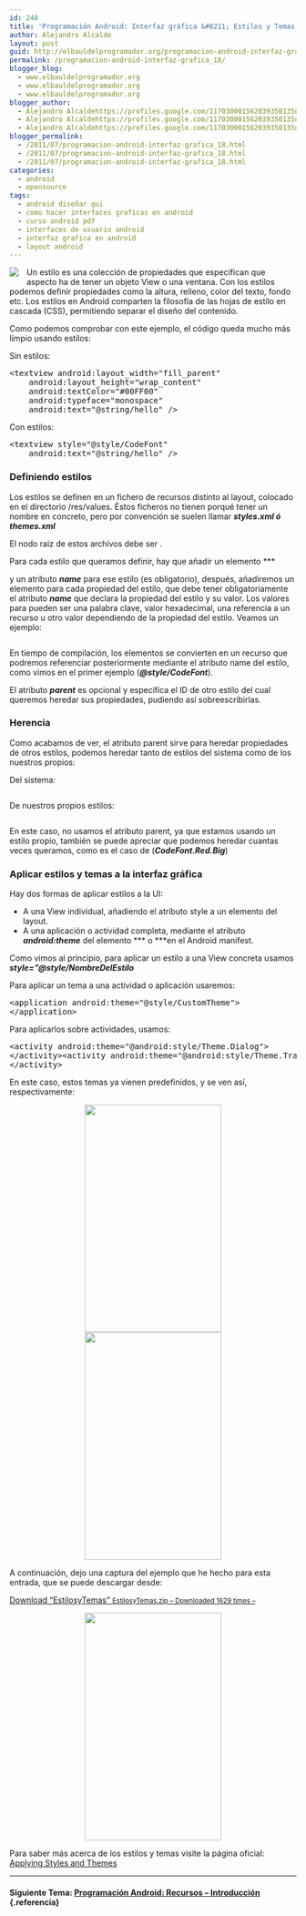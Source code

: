 ```yaml
---
id: 240
title: 'Programación Android: Interfaz gráfica &#8211; Estilos y Temas'
author: Alejandro Alcalde
layout: post
guid: http://elbauldelprogramador.org/programacion-android-interfaz-grafica-estilos-y-temas/
permalink: /programacion-android-interfaz-grafica_18/
blogger_blog:
  - www.elbauldelprogramador.org
  - www.elbauldelprogramador.org
  - www.elbauldelprogramador.org
blogger_author:
  - Alejandro Alcaldehttps://profiles.google.com/117030001562039350135noreply@blogger.com
  - Alejandro Alcaldehttps://profiles.google.com/117030001562039350135noreply@blogger.com
  - Alejandro Alcaldehttps://profiles.google.com/117030001562039350135noreply@blogger.com
blogger_permalink:
  - /2011/07/programacion-android-interfaz-grafica_18.html
  - /2011/07/programacion-android-interfaz-grafica_18.html
  - /2011/07/programacion-android-interfaz-grafica_18.html
categories:
  - android
  - opensource
tags:
  - android diseñar gui
  - como hacer interfaces graficas en android
  - curso android pdf
  - interfaces de usuario android
  - interfaz grafica en android
  - layout android
---
```

<img border="0" src="http://elbauldelprogramador.com/content/uploads/2013/07/iconoAndroid.png" style="clear:left; float:left;margin-right:1em; margin-bottom:1em" />

Un estilo es una colección de propiedades que especifican que aspecto ha de tener un objeto View o una ventana. Con los estilos podemos definir propiedades como la altura, relleno, color del texto, fondo etc. Los estilos en Android comparten la filosofía de las hojas de estílo en cascada (CSS), permitiendo separar el diseño del contenido.

Como podemos comprobar con este ejemplo, el código queda mucho más límpio usando estilos:


<!--more-->

Sin estilos:

<pre lang="xml">&lt;textview android:layout_width="fill_parent"
    android:layout_height="wrap_content"
    android:textColor="#00FF00"
    android:typeface="monospace"
    android:text="@string/hello" />
</pre>

Con estilos:

<pre lang="xml">&lt;textview style="@style/CodeFont"
    android:text="@string/hello" />
</pre>

### Definiendo estilos

Los estilos se definen en un fichero de recursos distinto al layout, colocado en el directorio /res/values. Éstos ficheros no tienen porqué tener un nombre en concreto, pero por convención se suelen llamar ***styles.xml ó themes.xml***

El nodo raiz de estos archívos debe ser ***<resources></resources>***.

Para cada estilo que queramos definir, hay que añadir un elemento ***  


</b></i> y un atributo ***name*** para ese estílo (es obligatorio), después, añadiremos un elemento ***<item></item>*** para cada propiedad del estilo, que debe tener obligatoriamente el atributo ***name*** que declara la propiedad del estilo y su valor. Los valores para ***<item></item>*** pueden ser una palabra clave, valor hexadecimal, una referencia a un recurso u otro valor dependiendo de la propiedad del estilo. Veamos un ejemplo:

<pre lang="xml"></pre>

En tiempo de compilación, los elementos se convierten en un recurso que podremos referenciar posteriormente mediante el atributo name del estilo, como vimos en el primer ejemplo (***@style/CodeFont***).

El atributo ***parent*** es opcional y especifica el ID de otro estilo del cual queremos heredar sus propiedades, pudiendo así sobreescribirlas.

### Herencia

Como acabamos de ver, el atributo parent sirve para heredar propiedades de otros estilos, podemos heredar tanto de estilos del sistema como de los nuestros propios:

Del sistema:

<pre lang="xml"></pre>

De nuestros propios estilos:

<pre lang="xml"></pre>

En este caso, no usamos el atributo parent, ya que estamos usando un estilo propio, también se puede apreciar que podemos heredar cuantas veces queramos, como es el caso de (***CodeFont.Red.Big***)

### Aplicar estilos y temas a la interfaz gráfica

Hay dos formas de aplicar estilos a la UI:

  * A una View individual, añadiendo el atributo style a un elemento del layout.
  * A una aplicación o actividad completa, mediante el atributo ***android:theme*** del elemento ***<activity> o <application></application></activity>***en el Android manifest.

Como vimos al principio, para aplicar un estilo a una View concreta usamos ***style=&#8221;@style/NombreDelEstilo***

Para aplicar un tema a una actividad o aplicación usaremos:

<pre lang="xml">&lt;application android:theme="@style/CustomTheme">
&lt;/application></pre>

Para aplicarlos sobre actividades, usamos:

<pre lang="xml">&lt;activity android:theme="@android:style/Theme.Dialog">
&lt;/activity>&lt;activity android:theme="@android:style/Theme.Translucent">
&lt;/activity></pre>

En este caso, estos temas ya vienen predefinidos, y se ven así, respectivamente:

<div class="separator" style="clear: both; text-align: center;">
  <a href="http://3.bp.blogspot.com/-xNsjnNc-zek/TiR5wvxSZhI/AAAAAAAAAsE/O3AMPDV-dU8/s1600/dialog.png" imageanchor="1" style="margin-left:1em; margin-right:1em"><img border="0" height="400" width="240" src="http://3.bp.blogspot.com/-xNsjnNc-zek/TiR5wvxSZhI/AAAAAAAAAsE/O3AMPDV-dU8/s400/dialog.png" /></a>
</div>

<div class="separator" style="clear: both; text-align: center;">
  <a href="http://3.bp.blogspot.com/-_EEUkaXoSd0/TiR50goq7tI/AAAAAAAAAsM/yNHm5WdG6b0/s1600/translucid.png" imageanchor="1" style="margin-left:1em; margin-right:1em"><img border="0" height="400" width="240" src="http://3.bp.blogspot.com/-_EEUkaXoSd0/TiR50goq7tI/AAAAAAAAAsM/yNHm5WdG6b0/s400/translucid.png" /></a>
</div>

A continuación, dejo una captura del ejemplo que he hecho para esta entrada, que se puede descargar desde:

<a class="aligncenter download-button" href="http://elbauldelprogramador.com/download/estilosytemas/" rel="nofollow"> Download &ldquo;EstilosyTemas&rdquo; <small>EstilosyTemas.zip &ndash; Downloaded 1629 times &ndash; </small> </a>

<div class="separator" style="clear: both; text-align: center;">
  <a href="http://3.bp.blogspot.com/-3lk1C3aehjI/TiR8Xj6GwGI/AAAAAAAAAsU/ZlAzXKyo-A0/s1600/device-2011-07-18-203800.png" imageanchor="1" style="margin-left:1em; margin-right:1em"><img border="0" height="400" width="240" src="http://3.bp.blogspot.com/-3lk1C3aehjI/TiR8Xj6GwGI/AAAAAAAAAsU/ZlAzXKyo-A0/s400/device-2011-07-18-203800.png" /></a>
</div>

Para saber más acerca de los estilos y temas visite la página oficial: [Applying Styles and Themes][1]

* * *

#### Siguiente Tema: [Programación Android: Recursos &#8211; Introducción][2] {.referencia}

 [1]: http://developer.android.com/guide/topics/ui/themes.html
 [2]: /programacion-android-recursos/
